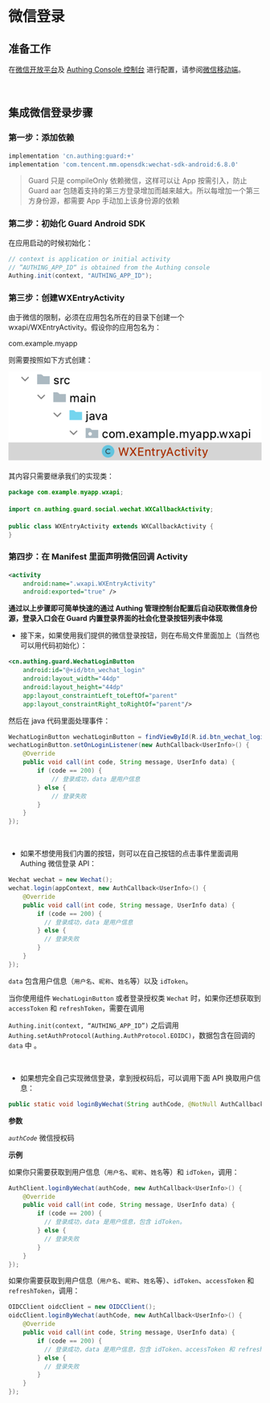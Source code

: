 # 微信登录

<LastUpdated/>

## 准备工作

在[微信开放平台](https://open.weixin.qq.com/cgi-bin/index?t=home/index&lang=zh_CN)及 [Authing Console 控制台](https://authing.cn/) 进行配置，请参阅[微信移动端](../../../guides/connections/social/wechat-mobile/README.md)。

<br>

## 集成微信登录步骤

### 第一步：添加依赖

```groovy
implementation 'cn.authing:guard:+'
implementation 'com.tencent.mm.opensdk:wechat-sdk-android:6.8.0'
```

>Guard 只是 compileOnly 依赖微信，这样可以让 App 按需引入，防止 Guard aar 包随着支持的第三方登录增加而越来越大。所以每增加一个第三方身份源，都需要 App 手动加上该身份源的依赖

### 第二步：初始化 Guard Android SDK

在应用启动的时候初始化：

```java
// context is application or initial activity
// ”AUTHING_APP_ID“ is obtained from the Authing console
Authing.init(context, "AUTHING_APP_ID");
```

### 第三步：创建WXEntryActivity

由于微信的限制，必须在应用包名所在的目录下创建一个 wxapi/WXEntryActivity。假设你的应用包名为：

com.example.myapp

则需要按照如下方式创建：

![](./images/wechat/wxentry.png)

其内容只需要继承我们的实现类：

```java
package com.example.myapp.wxapi;

import cn.authing.guard.social.wechat.WXCallbackActivity;

public class WXEntryActivity extends WXCallbackActivity {
}
```

### 第四步：在 Manifest 里面声明微信回调 Activity

```xml
<activity
    android:name=".wxapi.WXEntryActivity"
    android:exported="true" />
```



**通过以上步骤即可简单快速的通过 Authing 管理控制台配置后自动获取微信身份源，登录入口会在 Guard 内置登录界面的社会化登录按钮列表中体现**



- 接下来，如果使用我们提供的微信登录按钮，则在布局文件里面加上（当然也可以用代码初始化）：


```xml
<cn.authing.guard.WechatLoginButton
    android:id="@+id/btn_wechat_login"
    android:layout_width="44dp"
    android:layout_height="44dp"
    app:layout_constraintLeft_toLeftOf="parent"
    app:layout_constraintRight_toRightOf="parent"/>
```

然后在 java 代码里面处理事件：

```java
WechatLoginButton wechatLoginButton = findViewById(R.id.btn_wechat_login);
wechatLoginButton.setOnLoginListener(new AuthCallback<UserInfo>() {
    @Override
    public void call(int code, String message, UserInfo data) {
      	if (code == 200) {
        	// 登录成功，data 是用户信息
       	} else {
        	// 登录失败
      	}
    }
});
```

<br>

- 如果不想使用我们内置的按钮，则可以在自己按钮的点击事件里面调用 Authing 微信登录 API：


```java
Wechat wechat = new Wechat();
wechat.login(appContext, new AuthCallback<UserInfo>() {
    @Override
    public void call(int code, String message, UserInfo data) {
        if (code == 200) {
          // 登录成功，data 是用户信息
        } else {
          // 登录失败
        }
    }
});
```

`data` 包含用户信息（`用户名`、`昵称`、`姓名`等）以及 `idToken`。

当你使用组件 `WechatLoginButton`  或者登录授权类 `Wechat`  时，如果你还想获取到 `accessToken` 和 `refreshToken`，需要在调用

`Authing.init(context, “AUTHING_APP_ID”)` 之后调用 `Authing.setAuthProtocol(Authing.AuthProtocol.EOIDC)`，数据包含在回调的 `data` 中 。

<br>

- 如果想完全自己实现微信登录，拿到授权码后，可以调用下面 API 换取用户信息：


```java
public static void loginByWechat(String authCode, @NotNull AuthCallback<UserInfo> callback)
```

**参数**

*`authCode`* 微信授权码

**示例**

如果你只需要获取到用户信息（`用户名`、`昵称`、`姓名`等）和 `idToken`，调用：

```java
AuthClient.loginByWechat(authCode, new AuthCallback<UserInfo>() {
    @Override
    public void call(int code, String message, UserInfo data) {
        if (code == 200) {
          // 登录成功，data 是用户信息，包含 idToken。
        } else {
          // 登录失败
        }
    }
});
```

如果你需要获取到用户信息（`用户名`、`昵称`、`姓名`等）、`idToken`、`accessToken` 和 `refreshToken`，调用：

```java
OIDCClient oidcClient = new OIDCClient();
oidcClient.loginByWechat(authCode, new AuthCallback<UserInfo>() {
    @Override
    public void call(int code, String message, UserInfo data) {
        if (code == 200) {
          // 登录成功，data 是用户信息，包含 idToken、accessToken 和 refreshToken。
        } else {
          // 登录失败
        }
    }
});
```
